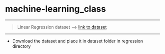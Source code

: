 # machine-learning_class

---
>Linear Regression
>dataset --> [link to dataset](https://www.kaggle.com/datasets/nikhil7280/student-performance-multiple-linear-regression)
---
* Download the dataset and place it in dataset folder in regression directory